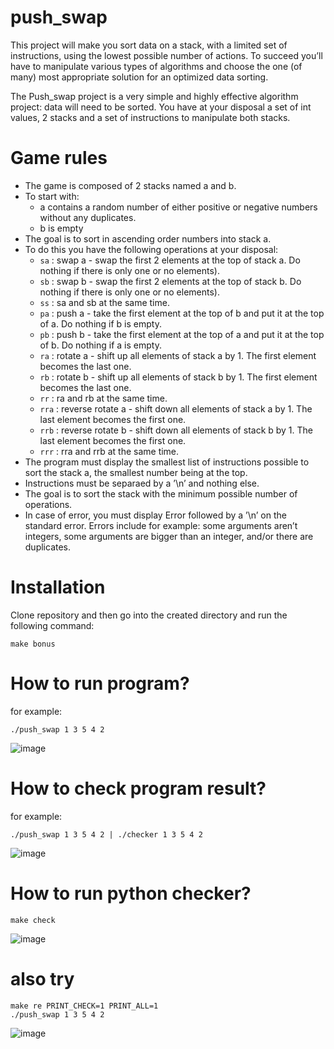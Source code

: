 # push_swap
This project will make you sort data on a stack, with a limited set of instructions, using the lowest possible number of actions. To succeed you’ll have to manipulate various types of algorithms and choose the one (of many) most appropriate solution for an optimized data sorting.

The Push_swap project is a very simple and highly effective algorithm project: data will
need to be sorted. You have at your disposal a set of int values, 2 stacks and a set of
instructions to manipulate both stacks.

# Game rules

- The game is composed of 2 stacks named a and b.
- To start with:
  - a contains a random number of either positive or negative numbers without
  any duplicates.
  - b is empty
- The goal is to sort in ascending order numbers into stack a.
- To do this you have the following operations at your disposal:
  - `sa` : swap a - swap the first 2 elements at the top of stack a. Do nothing if there
  is only one or no elements).
  - `sb` : swap b - swap the first 2 elements at the top of stack b. Do nothing if there
  is only one or no elements).
  - `ss` : sa and sb at the same time.
  - `pa` : push a - take the first element at the top of b and put it at the top of a. Do
  nothing if b is empty.
  - `pb` : push b - take the first element at the top of a and put it at the top of b. Do
  nothing if a is empty.
  - `ra` : rotate a - shift up all elements of stack a by 1. The first element becomes
  the last one.
  - `rb` : rotate b - shift up all elements of stack b by 1. The first element becomes
  the last one.
  - `rr` : ra and rb at the same time.
  - `rra` : reverse rotate a - shift down all elements of stack a by 1. The last element
  becomes the first one.
  - `rrb` : reverse rotate b - shift down all elements of stack b by 1. The last element
  becomes the first one.
  - `rrr` : rra and rrb at the same time.
- The program must display the smallest list of instructions possible to sort the stack
  a, the smallest number being at the top.
- Instructions must be separaed by a ’\n’ and nothing else.
- The goal is to sort the stack with the minimum possible number of operations.
- In case of error, you must display Error followed by a ’\n’ on the standard error.
  Errors include for example: some arguments aren’t integers, some arguments are
  bigger than an integer, and/or there are duplicates.

# Installation
Clone repository and then go into the created directory and run the following command:
```
make bonus
```
# How to run program?
for example:
```
./push_swap 1 3 5 4 2
```
![image](https://user-images.githubusercontent.com/69306932/135731419-0a0df9c1-eef3-485c-bb19-a7f6fb913375.png)

# How to check program result?
for example:
```
./push_swap 1 3 5 4 2 | ./checker 1 3 5 4 2
```
![image](https://user-images.githubusercontent.com/69306932/135731444-afb399a8-72d1-4026-8a82-44d5f101cdc2.png)

# How to run python checker?
```
make check
```
![image](https://user-images.githubusercontent.com/69306932/135731466-e9397750-0466-4580-be58-0802cebc0b7f.png)

# also try
```
make re PRINT_CHECK=1 PRINT_ALL=1
./push_swap 1 3 5 4 2
```
![image](https://user-images.githubusercontent.com/69306932/135731691-e2c1a137-88f8-41ff-a9eb-bc634662678b.png)
